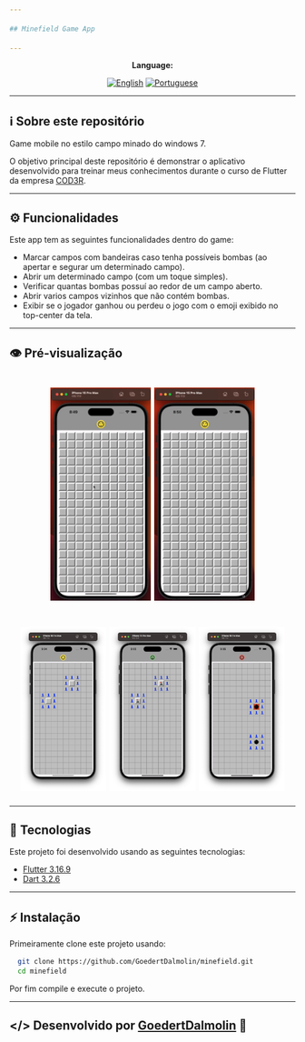 ```yaml
---

## Minefield Game App

---
```


<div align="center">

**Language:**

[![English](https://img.shields.io/badge/Language-English-blueviolet?style=for-the-badge)](README.md)
[![Portuguese](https://img.shields.io/badge/Language-Português-blue?style=for-the-badge)](README.pt-br.md)

</div>

---
## ℹ️ Sobre este repositório
Game mobile no estilo campo minado do windows 7.

O objetivo principal deste repositório é demonstrar o aplicativo desenvolvido para treinar meus conhecimentos durante o curso de Flutter da empresa [COD3R](https://www.udemy.com/course/curso-flutter/).

---
## ⚙️ Funcionalidades
Este app tem as seguintes funcionalidades dentro do game:

- Marcar campos com bandeiras caso tenha possíveis bombas (ao apertar e segurar um determinado campo).
- Abrir um determinado campo (com um toque simples).
- Verificar quantas bombas possuí ao redor de um campo aberto.
- Abrir varios campos vizinhos que não contém bombas.
- Exibir se o jogador ganhou ou perdeu o jogo com o emoji exibido no top-center da tela. 

---
## 👁️ Pré-visualização

<h1 align="center">
<img src='.github/2.gif' width="35%">
<img src='.github/1.gif' width="35%">
</h1>

<h1 align="center">
<img src='.github/open-mine.png' width="30%">
<img src='.github/win-game.png' width="30%">
<img src='.github/end-game.png' width="30%">
</h1>


---
## 🧪 Tecnologias
Este projeto foi desenvolvido usando as seguintes tecnologias:

- [Flutter 3.16.9](https://docs.flutter.dev/)
- [Dart 3.2.6](https://dart.dev/)

---
## ⚡ Instalação

Primeiramente clone este projeto usando:

```bash
  git clone https://github.com/GoedertDalmolin/minefield.git
  cd minefield
```

Por fim compile e execute o projeto.

---
</> Desenvolvido por [GoedertDalmolin](https://github.com/GoedertDalmolin) 👋
---
